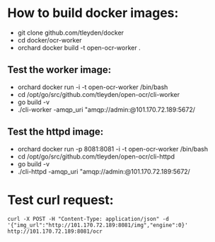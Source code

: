 
# How to build docker images:

* git clone github.com/tleyden/docker
* cd docker/ocr-worker
* orchard docker build -t open-ocr-worker .
 
## Test the worker image:

* orchard docker run -i -t open-ocr-worker /bin/bash
* cd /opt/go/src/github.com/tleyden/open-ocr/cli-worker
* go build -v
* ./cli-worker -amqp_uri "amqp://admin:<password>@101.170.72.189:5672/

## Test the httpd image:

* orchard docker run -p 8081:8081 -i -t open-ocr-worker /bin/bash
* cd /opt/go/src/github.com/tleyden/open-ocr/cli-httpd
* go build -v
* ./cli-httpd -amqp_uri "amqp://admin:<password>@101.170.72.189:5672/

# Test curl request:

```
curl -X POST -H "Content-Type: application/json" -d '{"img_url":"http://101.170.72.189:8081/img","engine":0}' http://101.170.72.189:8081/ocr
```